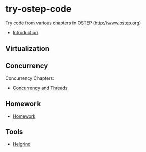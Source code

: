# try-ostep-code

Try code from various chapters in OSTEP (http://www.ostep.org)

* [Introduction](intro)

## Virtualization

## Concurrency

Concurrency Chapters:
* [Concurrency and Threads](threads-intro)

## Homework

* [Homework](https://pages.cs.wisc.edu/~remzi/OSTEP/Homework/homework.html)

## Tools

* [Helgrind](https://valgrind.org/docs/manual/hg-manual.html)

